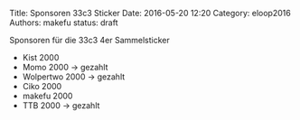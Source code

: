 Title: Sponsoren 33c3 Sticker
Date: 2016-05-20 12:20
Category: eloop2016
Authors: makefu
status: draft

Sponsoren für die 33c3 4er Sammelsticker
* Kist 2000
* Momo 2000 -> gezahlt
* Wolpertwo 2000 -> gezahlt
* Ciko 2000
* makefu 2000
* TTB 2000 -> gezahlt

